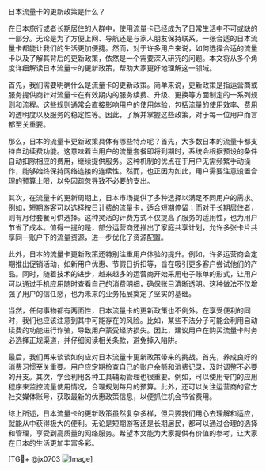 日本流量卡的更新政策是什么？

在日本旅行或者长期居住的人群中，使用流量卡已经成为了日常生活中不可或缺的一部分。无论是为了方便上网、导航还是与家人朋友保持联系，一张合适的日本流量卡都能让我们的生活更加便捷。然而，对于许多用户来说，如何选择合适的流量卡以及了解其背后的更新政策，依然是一个需要深入研究的问题。本文将从多个角度详细解读日本流量卡的更新政策，帮助大家更好地理解这一领域。

首先，我们需要明确什么是流量卡的更新政策。简单来说，更新政策是指运营商或服务提供商针对流量卡在有效期内的服务续费、升级、更换等方面制定的一系列规则和流程。这些规则通常会直接影响用户的使用体验，包括流量的使用效率、费用的透明度以及服务的稳定性等。因此，了解并掌握这些政策，对于每一位用户而言都至关重要。

那么，日本的流量卡更新政策具体有哪些特点呢？首先，大多数日本的流量卡都支持自动续费功能。这意味着当用户的流量套餐即将到期时，系统会根据预设的条件自动扣除相应的费用，继续提供服务。这种机制的优点在于用户无需频繁手动操作，能够始终保持网络连接的连续性。然而，也正因为如此，用户需要注意设置合理的预算上限，以免因疏忽导致不必要的支出。

其次，在流量卡的更新周期上，日本市场提供了多种选择以满足不同用户的需求。例如，短期游客可以选择按日计费的流量卡，适合短期停留；而对于长期居住者，则有月付套餐可供选择。这种灵活的计费方式不仅提高了服务的适用性，也为用户节省了成本。值得一提的是，部分运营商还推出了家庭共享计划，允许多张卡片共享同一账户下的流量资源，进一步优化了资源配置。

此外，日本的流量卡更新政策还特别注重用户体验的提升。例如，许多运营商会定期推出促销活动，如新用户优惠、节假日折扣等，旨在吸引更多客户尝试他们的产品。同时，随着技术的进步，越来越多的运营商开始采用电子账单的形式，让用户可以通过手机应用随时查看自己的消费明细，确保账目清晰透明。这种做法不仅增强了用户的信任感，也为未来的业务拓展奠定了坚实的基础。

当然，任何事物都有两面性，日本流量卡的更新政策也不例外。在享受便利的同时，我们也应该注意到其中可能存在的风险。比如，某些不法分子可能会利用自动续费的功能进行诈骗，导致用户蒙受经济损失。因此，建议用户在购买流量卡时务必选择正规渠道，并仔细阅读相关条款，避免掉入陷阱。

最后，我们再来谈谈如何应对日本流量卡更新政策带来的挑战。首先，养成良好的消费习惯至关重要。用户应定期检查自己的账户余额和消费记录，及时调整不必要的开支。其次，学会利用各种工具辅助管理也很重要。例如，可以使用专门的应用程序来监控流量使用情况，合理规划每月的预算。此外，还可以关注运营商的官方社交媒体账号，获取最新的优惠政策信息，以便抓住机会节省费用。

综上所述，日本流量卡的更新政策虽然复杂多样，但只要我们用心去理解和适应，就能从中获得极大的便利。无论是短期游客还是长期居民，都可以通过合理的选择和管理，享受到高质量的网络服务。希望本文能为大家提供有价值的参考，让大家在日本的生活更加丰富多彩。

[TG💪+ @jx0703 ![Image](https://github.com/user-attachments/assets/dbca1d08-cadb-493c-b0ec-ad6f7a83f270)]